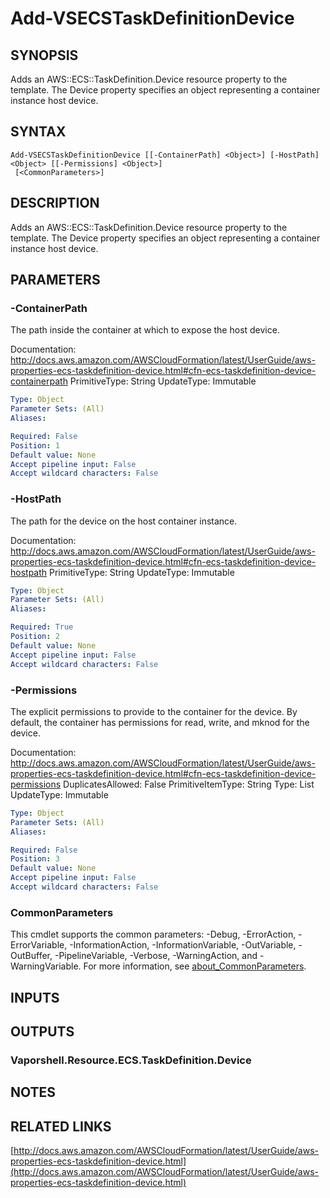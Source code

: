 # Add-VSECSTaskDefinitionDevice

## SYNOPSIS
Adds an AWS::ECS::TaskDefinition.Device resource property to the template.
The Device property specifies an object representing a container instance host device.

## SYNTAX

```
Add-VSECSTaskDefinitionDevice [[-ContainerPath] <Object>] [-HostPath] <Object> [[-Permissions] <Object>]
 [<CommonParameters>]
```

## DESCRIPTION
Adds an AWS::ECS::TaskDefinition.Device resource property to the template.
The Device property specifies an object representing a container instance host device.

## PARAMETERS

### -ContainerPath
The path inside the container at which to expose the host device.

Documentation: http://docs.aws.amazon.com/AWSCloudFormation/latest/UserGuide/aws-properties-ecs-taskdefinition-device.html#cfn-ecs-taskdefinition-device-containerpath
PrimitiveType: String
UpdateType: Immutable

```yaml
Type: Object
Parameter Sets: (All)
Aliases:

Required: False
Position: 1
Default value: None
Accept pipeline input: False
Accept wildcard characters: False
```

### -HostPath
The path for the device on the host container instance.

Documentation: http://docs.aws.amazon.com/AWSCloudFormation/latest/UserGuide/aws-properties-ecs-taskdefinition-device.html#cfn-ecs-taskdefinition-device-hostpath
PrimitiveType: String
UpdateType: Immutable

```yaml
Type: Object
Parameter Sets: (All)
Aliases:

Required: True
Position: 2
Default value: None
Accept pipeline input: False
Accept wildcard characters: False
```

### -Permissions
The explicit permissions to provide to the container for the device.
By default, the container has permissions for read, write, and mknod for the device.

Documentation: http://docs.aws.amazon.com/AWSCloudFormation/latest/UserGuide/aws-properties-ecs-taskdefinition-device.html#cfn-ecs-taskdefinition-device-permissions
DuplicatesAllowed: False
PrimitiveItemType: String
Type: List
UpdateType: Immutable

```yaml
Type: Object
Parameter Sets: (All)
Aliases:

Required: False
Position: 3
Default value: None
Accept pipeline input: False
Accept wildcard characters: False
```

### CommonParameters
This cmdlet supports the common parameters: -Debug, -ErrorAction, -ErrorVariable, -InformationAction, -InformationVariable, -OutVariable, -OutBuffer, -PipelineVariable, -Verbose, -WarningAction, and -WarningVariable. For more information, see [about_CommonParameters](http://go.microsoft.com/fwlink/?LinkID=113216).

## INPUTS

## OUTPUTS

### Vaporshell.Resource.ECS.TaskDefinition.Device
## NOTES

## RELATED LINKS

[http://docs.aws.amazon.com/AWSCloudFormation/latest/UserGuide/aws-properties-ecs-taskdefinition-device.html](http://docs.aws.amazon.com/AWSCloudFormation/latest/UserGuide/aws-properties-ecs-taskdefinition-device.html)

